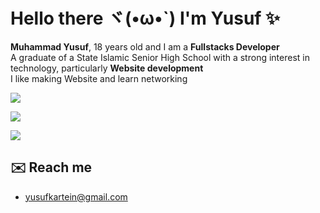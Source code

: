# Hello there ヾ(•ω•`) I'm Yusuf ✨

**Muhammad Yusuf**, 18 years old and I am a **Fullstacks Developer**<br>
A graduate of a State Islamic Senior High School with a strong interest in technology, particularly **Website development**<br>
I like making Website and learn networking

[![](https://skillicons.dev/icons?i=js,ts,html,css,nodejs,aws,azure,windows,ubuntu,react,nextjs,firebase,tailwind,vercel&perline=9)](https://skillicons.dev)

![](https://komarev.com/ghpvc/?username=vernsg&label=Profile%20views&color=0e75b6&style=flat)

![](https://github-readme-stats.vercel.app/api/top-langs/?username=vernsg&layout=donut&theme=holi)

## ✉️ Reach me
- [yusufkartein@gmail.com](mailto:yusufkartein@gmail.com)
